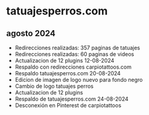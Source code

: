 # tatuajesperros.com

## agosto 2024

* Redirecciones realizadas: 357 paginas de tatuajes
* Redirecciones realizadas: 60 paginas de videos
* Actualizacion de 12 plugins 12-08-2024
* Respaldo con redirecciones carpiotattoos.com
* Respaldo tatuajesperros.com 20-08-2024
* Edicion de imagen de logo nuevo para fondo negro
* Cambio de logo tatuajes perros
* Actualizacion de 12 plugins
* Respaldo de tatuajesperros.com 24-08-2024
* Desconexión en Pinterest de carpiotattoos

